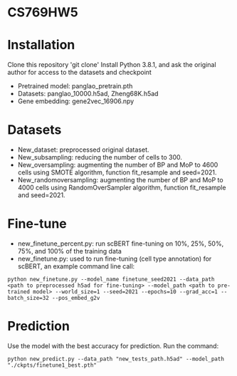 # CS769HW5

# Installation
Clone this repository
'git clone'
Install Python 3.8.1, and ask the original author for access to the datasets and checkpoint
- Pretrained model: panglao_pretrain.pth
- Datasets: panglao_10000.h5ad, Zheng68K.h5ad
- Gene embedding: gene2vec_16906.npy
# Datasets
- New_dataset: preprocessed original dataset.
- New_subsampling: reducing the number of cells to 300.
- New_oversampling: augmenting the number of BP and MoP to 4600 cells using SMOTE algorithm, function fit_resample and seed=2021.
- New_randomoversampling: augmenting the number of BP and MoP to 4000 cells using RandomOverSampler algorithm, function fit_resample and seed=2021.
# Fine-tune
- new_finetune_percent.py: run scBERT fine-tuning on 10%, 25%, 50%, 75%, and 100% of the training data
- new_finetune.py: used to run fine-tuning (cell type annotation) for scBERT, an example command line call:
  
```
python new_finetune.py --model_name finetune_seed2021 --data_path <path to preprocessed h5ad for fine-tuning> --model_path <path to pre-trained model> --world_size=1 --seed=2021 --epochs=10 --grad_acc=1 --batch_size=32 --pos_embed_g2v
```
# Prediction
Use the model with the best accuracy for prediction. Run the command:
```
python new_predict.py --data_path "new_tests_path.h5ad" --model_path "./ckpts/finetune1_best.pth"
```

